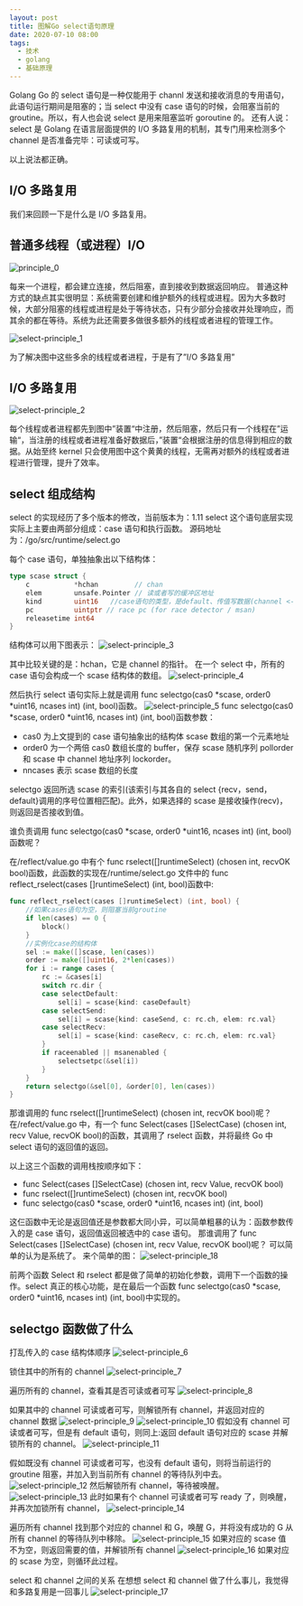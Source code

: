```yaml
---
layout: post
title: 图解Go select语句原理
date: 2020-07-10 08:00
tags:
  - 技术
  - golang
  - 基础原理
---
```


Golang
Go 的 select 语句是一种仅能用于 channl 发送和接收消息的专用语句，此语句运行期间是阻塞的；当 select 中没有 case 语句的时候，会阻塞当前的 groutine。所以，有人也会说 select 是用来阻塞监听 goroutine 的。
还有人说：select 是 Golang 在语言层面提供的 I/O 多路复用的机制，其专门用来检测多个 channel 是否准备完毕：可读或可写。

以上说法都正确。

<!--more-->

## I/O 多路复用

我们来回顾一下是什么是 I/O 多路复用。

## 普通多线程（或进程）I/O

![principle_0](/blog/assets/golang/select/select-principle_0.png)

每来一个进程，都会建立连接，然后阻塞，直到接收到数据返回响应。
普通这种方式的缺点其实很明显：系统需要创建和维护额外的线程或进程。因为大多数时候，大部分阻塞的线程或进程是处于等待状态，只有少部分会接收并处理响应，而其余的都在等待。系统为此还需要多做很多额外的线程或者进程的管理工作。

![select-principle_1](/blog/assets/golang/select/select-principle_1.png)

为了解决图中这些多余的线程或者进程，于是有了”I/O 多路复用”

## I/O 多路复用

![select-principle_2](/blog/assets/golang/select/select-principle_2.png)

每个线程或者进程都先到图中”装置“中注册，然后阻塞，然后只有一个线程在”运输“，当注册的线程或者进程准备好数据后，”装置“会根据注册的信息得到相应的数据。从始至终 kernel 只会使用图中这个黄黄的线程，无需再对额外的线程或者进程进行管理，提升了效率。

## select 组成结构

select 的实现经历了多个版本的修改，当前版本为：1.11
select 这个语句底层实现实际上主要由两部分组成：case 语句和执行函数。
源码地址为：/go/src/runtime/select.go

每个 case 语句，单独抽象出以下结构体：

```go
type scase struct {
    c           *hchan         // chan
    elem        unsafe.Pointer // 读或者写的缓冲区地址
    kind        uint16   //case语句的类型，是default、传值写数据(channel <-) 还是  取值读数据(<- channel)
    pc          uintptr // race pc (for race detector / msan)
    releasetime int64
}
```

结构体可以用下图表示：
![select-principle_3](/blog/assets/golang/select/select-principle_3.png)

其中比较关键的是：hchan，它是 channel 的指针。
在一个 select 中，所有的 case 语句会构成一个 scase 结构体的数组。
![select-principle_4](/blog/assets/golang/select/select-principle_4.png)

然后执行 select 语句实际上就是调用 func selectgo(cas0 *scase, order0 *uint16, ncases int) (int, bool)函数。
![select-principle_5](/blog/assets/golang/select/select-principle_5.png)
func selectgo(cas0 *scase, order0 *uint16, ncases int) (int, bool)函数参数：

- cas0 为上文提到的 case 语句抽象出的结构体 scase 数组的第一个元素地址
- order0 为一个两倍 cas0 数组长度的 buffer，保存 scase 随机序列 pollorder 和 scase 中 channel 地址序列 lockorder。
- nncases 表示 scase 数组的长度

selectgo 返回所选 scase 的索引(该索引与其各自的 select {recv，send，default}调用的序号位置相匹配)。此外，如果选择的 scase 是接收操作(recv)，则返回是否接收到值。

谁负责调用 func selectgo(cas0 *scase, order0 *uint16, ncases int) (int, bool)函数呢？

在/reflect/value.go 中有个 func rselect([]runtimeSelect) (chosen int, recvOK bool)函数，此函数的实现在/runtime/select.go 文件中的 func reflect_rselect(cases []runtimeSelect) (int, bool)函数中:

```go
func reflect_rselect(cases []runtimeSelect) (int, bool) {
    //如果cases语句为空，则阻塞当前groutine
    if len(cases) == 0 {
        block()
    }
    //实例化case的结构体
    sel := make([]scase, len(cases))
    order := make([]uint16, 2*len(cases))
    for i := range cases {
        rc := &cases[i]
        switch rc.dir {
        case selectDefault:
            sel[i] = scase{kind: caseDefault}
        case selectSend:
            sel[i] = scase{kind: caseSend, c: rc.ch, elem: rc.val}
        case selectRecv:
            sel[i] = scase{kind: caseRecv, c: rc.ch, elem: rc.val}
        }
        if raceenabled || msanenabled {
            selectsetpc(&sel[i])
        }
    }
    return selectgo(&sel[0], &order[0], len(cases))
}
```

那谁调用的 func rselect([]runtimeSelect) (chosen int, recvOK bool)呢？
在/refect/value.go 中，有一个 func Select(cases []SelectCase) (chosen int, recv Value, recvOK bool)的函数，其调用了 rselect 函数，并将最终 Go 中 select 语句的返回值的返回。

以上这三个函数的调用栈按顺序如下：

- func Select(cases []SelectCase) (chosen int, recv Value, recvOK bool)
- func rselect([]runtimeSelect) (chosen int, recvOK bool)
- func selectgo(cas0 *scase, order0 *uint16, ncases int) (int, bool)

这仨函数中无论是返回值还是参数都大同小异，可以简单粗暴的认为：函数参数传入的是 case 语句，返回值返回被选中的 case 语句。
那谁调用了 func Select(cases []SelectCase) (chosen int, recv Value, recvOK bool)呢？
可以简单的认为是系统了。
来个简单的图：
![select-principle_18](/blog/assets/golang/select/select-principle_18.png)

前两个函数 Select 和 rselect 都是做了简单的初始化参数，调用下一个函数的操作。select 真正的核心功能，是在最后一个函数 func selectgo(cas0 *scase, order0 *uint16, ncases int) (int, bool)中实现的。

## selectgo 函数做了什么

打乱传入的 case 结构体顺序
![select-principle_6](/blog/assets/golang/select/select-principle_6.png)

锁住其中的所有的 channel
![select-principle_7](/blog/assets/golang/select/select-principle_7.png)

遍历所有的 channel，查看其是否可读或者可写
![select-principle_8](/blog/assets/golang/select/select-principle_8.png)

如果其中的 channel 可读或者可写，则解锁所有 channel，并返回对应的 channel 数据
![select-principle_9](/blog/assets/golang/select/select-principle_9.png)
![select-principle_10](/blog/assets/golang/select/select-principle_10.png)
假如没有 channel 可读或者可写，但是有 default 语句，则同上:返回 default 语句对应的 scase 并解锁所有的 channel。
![select-principle_11](/blog/assets/golang/select/select-principle_11.png)

假如既没有 channel 可读或者可写，也没有 default 语句，则将当前运行的 groutine 阻塞，并加入到当前所有 channel 的等待队列中去。
![select-principle_12](/blog/assets/golang/select/select-principle_12.png)
然后解锁所有 channel，等待被唤醒。
![select-principle_13](/blog/assets/golang/select/select-principle_13.png)
此时如果有个 channel 可读或者可写 ready 了，则唤醒，并再次加锁所有 channel，
![select-principle_14](/blog/assets/golang/select/select-principle_14.png)

遍历所有 channel 找到那个对应的 channel 和 G，唤醒 G，并将没有成功的 G 从所有 channel 的等待队列中移除。
![select-principle_15](/blog/assets/golang/select/select-principle_15.png)
如果对应的 scase 值不为空，则返回需要的值，并解锁所有 channel
![select-principle_16](/blog/assets/golang/select/select-principle_16.png)
如果对应的 scase 为空，则循环此过程。

select 和 channel 之间的关系
在想想 select 和 channel 做了什么事儿，我觉得和多路复用是一回事儿
![select-principle_17](/blog/assets/golang/select/select-principle_17.png)
